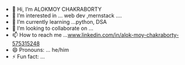 - 👋 Hi, I’m ALOKMOY CHAKRABORTY
- 👀 I’m interested in ... web dev ,mernstack ....
- 🌱 I’m currently learning ...python, DSA 
- 💞️ I’m looking to collaborate on ...
- 📫 How to reach me ...www.linkedin.com/in/alok-moy-chakraborty-575315248
- 😄 Pronouns: ... he/him
- ⚡ Fun fact: ...

<!---
ALOKmoy-30/ALOKmoy-30 is a ✨ special ✨ repository because its `README.md` (this file) appears on your GitHub profile.
You can click the Preview link to take a look at your changes.
--->
